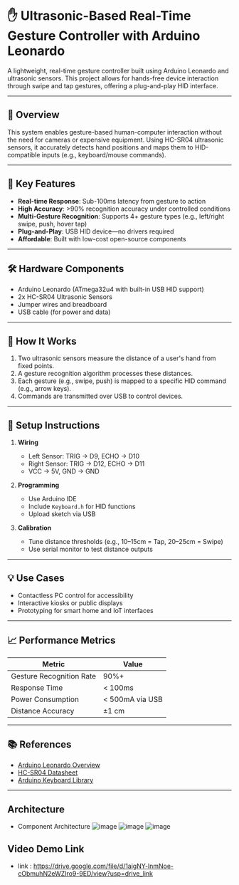 # ✋ Ultrasonic-Based Real-Time Gesture Controller with Arduino Leonardo

A lightweight, real-time gesture controller built using Arduino Leonardo and ultrasonic sensors. This project allows for hands-free device interaction through swipe and tap gestures, offering a plug-and-play HID interface.

---

## 📌 Overview

This system enables gesture-based human-computer interaction without the need for cameras or expensive equipment. Using HC-SR04 ultrasonic sensors, it accurately detects hand positions and maps them to HID-compatible inputs (e.g., keyboard/mouse commands).

---

## 🎯 Key Features

- **Real-time Response**: Sub-100ms latency from gesture to action
- **High Accuracy**: >90% recognition accuracy under controlled conditions
- **Multi-Gesture Recognition**: Supports 4+ gesture types (e.g., left/right swipe, push, hover tap)
- **Plug-and-Play**: USB HID device—no drivers required
- **Affordable**: Built with low-cost open-source components

---

## 🛠️ Hardware Components

- Arduino Leonardo (ATmega32u4 with built-in USB HID support)
- 2x HC-SR04 Ultrasonic Sensors
- Jumper wires and breadboard
- USB cable (for power and data)

---

## 🧠 How It Works

1. Two ultrasonic sensors measure the distance of a user's hand from fixed points.
2. A gesture recognition algorithm processes these distances.
3. Each gesture (e.g., swipe, push) is mapped to a specific HID command (e.g., arrow keys).
4. Commands are transmitted over USB to control devices.

---

## 🔧 Setup Instructions

1. **Wiring**
   - Left Sensor: TRIG -> D9, ECHO -> D10
   - Right Sensor: TRIG -> D12, ECHO -> D11
   - VCC -> 5V, GND -> GND

2. **Programming**
   - Use Arduino IDE
   - Include `Keyboard.h` for HID functions
   - Upload sketch via USB

3. **Calibration**
   - Tune distance thresholds (e.g., 10–15cm = Tap, 20–25cm = Swipe)
   - Use serial monitor to test distance outputs

---

## 💡 Use Cases

- Contactless PC control for accessibility
- Interactive kiosks or public displays
- Prototyping for smart home and IoT interfaces

---

## 📈 Performance Metrics

| Metric                    | Value                  |
|--------------------------|------------------------|
| Gesture Recognition Rate | 90%+                   |
| Response Time            | < 100ms                |
| Power Consumption        | < 500mA via USB        |
| Distance Accuracy        | ±1 cm                  |

---

## 📚 References

- [Arduino Leonardo Overview](https://www.arduino.cc/en/Main/ArduinoBoardLeonardo)
- [HC-SR04 Datasheet](https://components101.com/sensors/hc-sr04-ultrasonic-sensor)
- [Arduino Keyboard Library](https://www.arduino.cc/reference/en/language/functions/usb/keyboard/)

---

## Architecture 
- Component Architecture
  ![image](https://github.com/user-attachments/assets/f55b8de8-e3f1-49b5-b383-e29b4ec36495)
  ![image](https://github.com/user-attachments/assets/0feffcff-165d-42cb-b555-01f1717973b0)
  ![image](https://github.com/user-attachments/assets/86c601f0-c9ec-465f-b122-30116c7c4591)

## Video Demo Link 

- link : https://drive.google.com/file/d/1aigNY-lnmNoe-cObmuhN2eWZIro9-9ED/view?usp=drive_link
